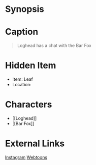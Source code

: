 # Synopsis


# Caption
> Loghead has a chat with the Bar Fox

# Hidden Item
* Item: Leaf
* Location: <spoiler></spoiler>

# Characters
* [[Loghead]]
* [[Bar Fox]]

# External Links
[Instagram](https://www.instagram.com/p/CJ9n6DajwyN/?igshid=YmMyMTA2M2Y=)
[Webtoons](https://www.webtoons.com/en/challenge/twistwood-tales/70-bar-talk-/viewer?title_no=344740&episode_no=76)